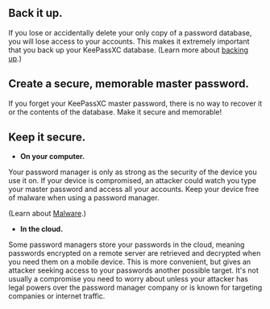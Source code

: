 [Title]: # (Tips for using password managers)
[Order]: # (1)

## Back it up. 

If you lose or accidentally delete your only copy of a password database, you will lose access to your accounts. This makes it extremely important that you back up your KeePassXC database. (Learn more about [backing up](umbrella://lesson/backing-up).)

## Create a secure, memorable master password.

If you forget your KeePassXC master password, there is no way to recover it or the contents of the database. Make it secure and memorable!

## Keep it secure.

* **On your computer.** 

Your password manager is only as strong as the security of the device you use it on. If your device is compromised, an attacker could watch you type your master password and access all your accounts. Keep your device free of malware when using a password manager. 

(Learn about [Malware](umbrella://lesson/malware).)

*  **In the cloud.** 

Some password managers store your passwords in the cloud, meaning passwords encrypted on a remote server are retrieved and decrypted when you need them on a mobile device. This is more convenient, but gives an attacker seeking access to your passwords another possible target. It's not usually a compromise you need to worry about unless your attacker has legal powers over the password manager company or is known for targeting companies or internet traffic.
